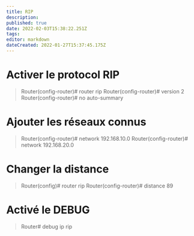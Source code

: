 ```yaml
---
title: RIP
description: 
published: true
date: 2022-02-03T15:38:22.251Z
tags: 
editor: markdown
dateCreated: 2022-01-27T15:37:45.175Z
---
```


# Activer le protocol RIP
> Router(config-router)# router rip
> Router(config-router)# version 2
> Router(config-router)# no auto-summary

# Ajouter les réseaux connus
> Router(config-router)# network 192.168.10.0
> Router(config-router)# network 192.168.20.0

# Changer la distance
> Router(config)# router rip
> Router(config-router)# distance 89

# Activé le DEBUG
> Router# debug ip rip
